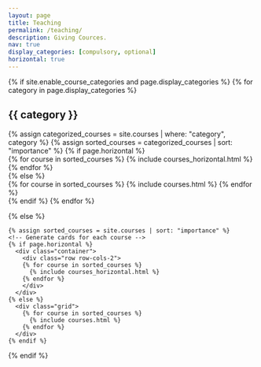 ```yaml
---
layout: page
title: Teaching
permalink: /teaching/
description: Giving Cources.
nav: true
display_categories: [compulsory, optional]
horizontal: true
---
```


<div class="courses">
  {% if site.enable_course_categories and page.display_categories %}
  <!-- Display categorized courses -->
    {% for category in page.display_categories %}
      <h2 class="category">{{ category }}</h2>
      {% assign categorized_courses = site.courses | where: "category", category %}
      {% assign sorted_courses = categorized_courses | sort: "importance" %}
      <!-- Generate cards for each course -->
      {% if page.horizontal %}
        <div class="container">
          <div class="row row-cols-2">
          {% for course in sorted_courses %}
            {% include courses_horizontal.html %}
          {% endfor %}
          </div>
        </div>
      {% else %}
        <div class="grid">
          {% for course in sorted_courses %}
            {% include courses.html %}
          {% endfor %}
        </div>
      {% endif %}
    {% endfor %}

{% else %}

  <!-- Display courses without categories -->

    {% assign sorted_courses = site.courses | sort: "importance" %}
    <!-- Generate cards for each course -->
    {% if page.horizontal %}
      <div class="container">
        <div class="row row-cols-2">
        {% for course in sorted_courses %}
          {% include courses_horizontal.html %}
        {% endfor %}
        </div>
      </div>
    {% else %}
      <div class="grid">
        {% for course in sorted_courses %}
          {% include courses.html %}
        {% endfor %}
      </div>
    {% endif %}

{% endif %}

</div>
